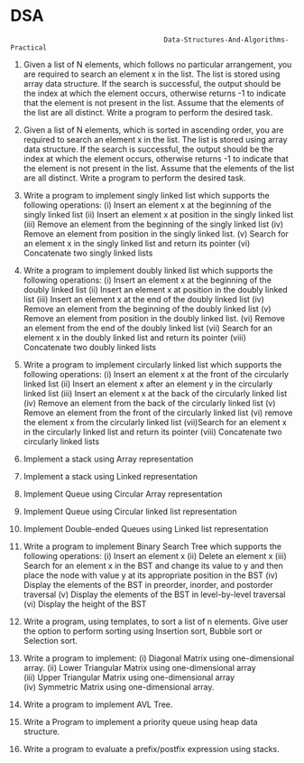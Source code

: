 # DSA
                                          Data-Structures-And-Algorithms-Practical
                                          
1. Given a list of N elements, which follows no particular arrangement, you are required to search an 
   element x in the list. The list is stored using array data structure. If the search is successful, the output 
   should be the index at which the element occurs, otherwise returns -1 to indicate that the element is 
   not present in the list. Assume that the elements of the list are all distinct. Write a program to perform 
   the desired task. 

2. Given a list of N elements, which is sorted in ascending order, you are required to search an element x 
   in the list. The list is stored using array data structure. If the search is successful, the output should be 
   the index at which the element occurs, otherwise returns -1 to indicate that the element is not present 
   in the list. Assume that the elements of the list are all distinct. Write a program to perform the desired 
   task. 

3. Write a program to implement singly linked list which supports the following operations: 
  (i) Insert an element x at the beginning of the singly linked list 
  (ii) Insert an element x at  position in the singly linked list 
  (iii) Remove an element from the beginning of the singly linked list 
  (iv) Remove an element from  position in the singly linked list. 
  (v) Search for an element x in the singly linked list and return its pointer 
  (vi) Concatenate two singly linked lists 

4. Write a program to implement doubly linked list which supports the following operations: 
  (i) Insert an element x at the beginning of the doubly linked list 
  (ii) Insert an element x at  position in the doubly linked list 
  (iii) Insert an element x at the end of the doubly linked list 
  (iv) Remove an element from the beginning of the doubly linked list 
  (v) Remove an element from  position in the doubly linked list. 
  (vi) Remove an element from the end of the doubly linked list 
  (vii) Search for an element x in the doubly linked list and return its pointer 
  (viii) Concatenate two doubly linked lists 

5. Write a program to implement circularly linked list which supports the following operations: 
  (i) Insert an element x at the front of the circularly linked list 
  (ii) Insert an element x after an element y in the circularly linked list 
  (iii) Insert an element x at the back of the circularly linked list 
  (iv) Remove an element from the back of the circularly linked list 
  (v) Remove an element from the front of the circularly linked list 
  (vi) remove the element x from the circularly linked list 
  (vii)Search for an element x in the circularly linked list and return its pointer 
(viii) Concatenate two circularly linked lists 

6. Implement a stack using Array representation 

7. Implement a stack using Linked representation 

8. Implement Queue  using Circular Array representation 

9. Implement Queue using Circular linked list representation 

10. Implement Double-ended Queues using Linked list representation 

11. Write a program to implement Binary Search Tree which supports the following operations: 
  (i) Insert an element x 
  (ii) Delete an element x 
  (iii)  Search for an element x in the BST  and change its value to y and then place the node with 
          value y at its appropriate position in the BST 
  (iv) Display the elements of the BST in preorder, inorder, and postorder traversal 
  (v) Display the elements of the BST in level-by-level traversal 
  (vi) Display the height of the BST 

12. Write a program, using templates, to sort a list of n elements. Give user the option to perform sorting using Insertion sort,
    Bubble sort or Selection sort. 

13. Write a program to implement: 
   (i) Diagonal Matrix using one-dimensional array. 
  (ii) Lower Triangular Matrix using one-dimensional array  
  (iii)  Upper Triangular Matrix using one-dimensional array  
  (iv) Symmetric Matrix using one-dimensional array. 

14. Write a program to implement AVL  Tree. 

15. Write a Program to implement a priority queue using heap data structure. 

16. Write a program to evaluate a prefix/postfix expression using stacks. 
